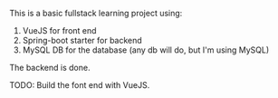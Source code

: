 This is a basic fullstack learning project using:

   1. VueJS for front end
   2. Spring-boot starter for backend
   3. MySQL DB for the database (any db will do, but I'm using MySQL)

The backend is done. 

TODO: Build the font end with VueJS.
